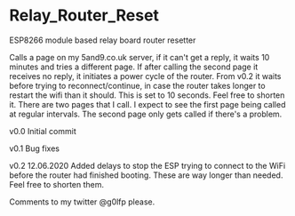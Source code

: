 # Relay_Router_Reset
ESP8266 module based relay board router resetter

Calls a page on my 5and9.co.uk server, if it can't get a reply, it waits 10 minutes and tries a different page. If after calling the second page it receives no reply, it initiates a power cycle of the router. From v0.2 it waits before trying to reconnect/continue, in case the router takes longer to restart the wifi than it should. This is set to 10 seconds. Feel free to shorten it. 
There are two pages that I call. I expect to see the first page being called at regular intervals. The second page only gets called if there's a problem. 

v0.0 Initial commit

v0.1 Bug fixes

v0.2 12.06.2020 Added delays to stop the ESP trying to connect to the WiFi before the router had finished booting. These are way longer than needed. Feel free to shorten them. 

Comments to my twitter @g0lfp please.
